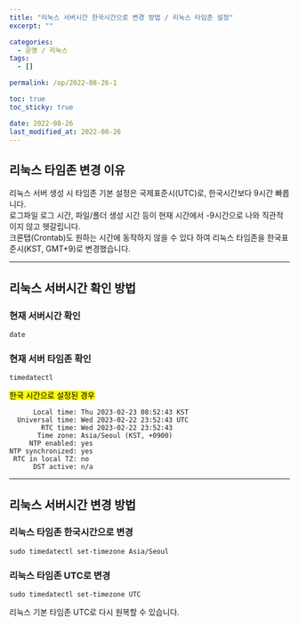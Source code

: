 ```yaml
---
title: "리눅스 서버시간 한국시간으로 변경 방법 / 리눅스 타임존 설정"
excerpt: ""

categories:
  - 운영 / 리눅스
tags:
  - []

permalink: /op/2022-08-26-1

toc: true
toc_sticky: true

date: 2022-08-26
last_modified_at: 2022-08-26
---
```


## 리눅스 타임존 변경 이유

리눅스 서버 생성 시 타임존 기본 설정은 국제표준시(UTC)로, 한국시간보다 9시간 빠릅니다.  
로그파일 로그 시간, 파일/폴더 생성 시간 등이 현재 시간에서 -9시간으로 나와 직관적이지 않고 헷갈립니다.  
크론탭(Crontab)도 원하는 시간에 동작하지 않을 수 있다 하여 리눅스 타임존을 한국표준시(KST, GMT+9)로 변경했습니다.

---

## 리눅스 서버시간 확인 방법

### 현재 서버시간 확인
```
date
```

### 현재 서버 타임존 확인
```
timedatectl
```

<mark>한국 시간으로 설정된 경우</mark>
```
      Local time: Thu 2023-02-23 08:52:43 KST
  Universal time: Wed 2023-02-22 23:52:43 UTC
        RTC time: Wed 2023-02-22 23:52:43
       Time zone: Asia/Seoul (KST, +0900)
     NTP enabled: yes
NTP synchronized: yes
 RTC in local TZ: no
      DST active: n/a
```

---

## 리눅스 서버시간 변경 방법

### 리눅스 타임존 한국시간으로 변경
```
sudo timedatectl set-timezone Asia/Seoul
```

### 리눅스 타임존 UTC로 변경
```
sudo timedatectl set-timezone UTC
```
리눅스 기본 타임존 UTC로 다시 원복할 수 있습니다.